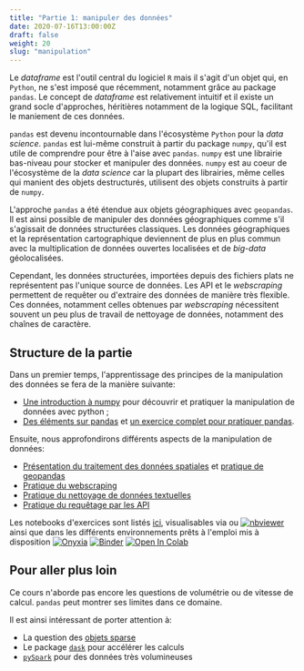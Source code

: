 ```yaml
---
title: "Partie 1: manipuler des données"
date: 2020-07-16T13:00:00Z
draft: false
weight: 20
slug: "manipulation"
---
```


Le *dataframe* est l'outil central du logiciel `R` mais il s'agit d'un objet qui, en `Python`, ne s'est
imposé que récemment, notamment grâce au package `pandas`. Le concept de *dataframe* est relativement 
intuitif et il existe un grand socle d'approches, héritières notamment de la logique SQL, 
facilitant le maniement de ces données.

`pandas` est devenu incontournable dans l'écosystème `Python` pour la *data science*. 
`pandas` est lui-même construit à partir du package `numpy`, qu'il est utile de comprendre
pour être à l'aise avec `pandas`. `numpy` est une librairie bas-niveau 
pour stocker et manipuler des données. 
`numpy` est au coeur de l'écosystème de la *data science* car la plupart des librairies, même celles
qui manient des objets destructurés,
utilisent des objets construits à partir de `numpy`. 

L'approche `pandas` a été étendue aux objets géographiques avec `geopandas`.
Il est ainsi possible de manipuler des données géographiques comme s'il
s'agissait de données structurées classiques. Les données géographiques et
la représentation cartographique deviennent de plus en plus commun avec
la multiplication de données ouvertes localisées et de *big-data* géolocalisées.

Cependant, les données structurées, importées depuis des fichiers plats
ne représentent pas l'unique source de données. Les API et le *webscraping*
permettent de requêter ou d'extraire 
des données de manière très flexible. Ces données, notamment
celles obtenues par *webscraping* nécessitent souvent un peu plus de travail
de nettoyage de données, notamment des chaînes de caractère. 

## Structure de la partie

Dans un premier temps, l'apprentissage des principes de la manipulation
des données se fera de la manière suivante:

* [Une introduction à numpy](numpy) pour découvrir et pratiquer
la manipulation de données avec python ;
* [Des éléments sur pandas](pandascours) et
[un exercice complet pour pratiquer pandas](pandastp).

Ensuite, nous approfondirons différents aspects de la manipulation de données:

* [Présentation du traitement des données spatiales](geopandas) 
et [pratique de geopandas](geopandastp)
* [Pratique du webscraping](webscraping)
* [Pratique du nettoyage de données textuelles](regex)
* [Pratique du requêtage par les API](api)


Les notebooks d'exercices sont listés [ici](listetp), visualisables 
via 
<a href="https://github.com/linogaliana/python-datascientist" class="github"><i class="fab fa-github"></i></a>
ou
[![nbviewer](https://img.shields.io/badge/visualize-nbviewer-blue)](https://nbviewer.jupyter.org/github/linogaliana/python-datascientist/tree/master)
ainsi que dans les différents environnements prêts à l'emploi mis à
disposition
[![Onyxia](https://img.shields.io/badge/launch-onyxia-brightgreen)](https://spyrales.sspcloud.fr/my-lab/catalogue/inseefrlab-datascience/jupyter/deploiement)
[![Binder](https://mybinder.org/badge_logo.svg)](https://mybinder.org/v2/gh/linogaliana/python-datascientist/master)
[![Open In Colab](https://colab.research.google.com/assets/colab-badge.svg)](http://colab.research.google.com/github/linogaliana/python-datascientist/blob/master)



## Pour aller plus loin

Ce cours n'aborde pas encore les questions de volumétrie ou de vitesse de 
calcul. `pandas` peut montrer ses limites dans ce domaine. 

Il est ainsi intéressant de porter attention à:

* La question des
[objets sparse](https://chrisalbon.com/machine_learning/vectors_matrices_and_arrays/create_a_sparse_matrix/)
* Le package [`dask`](https://dask.org/) pour accélérer les calculs
* [`pySpark`](https://spark.apache.org/docs/latest/api/python/index.html) pour des données très volumineuses



